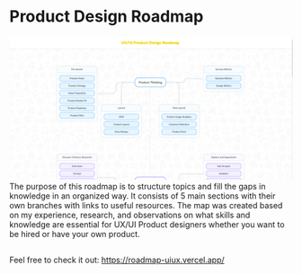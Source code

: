 # Product Design Roadmap
<img width="1200" alt="github-readme-cover" src="public/Screenshot 2024-08-26 213113.png">
The purpose of this roadmap is to structure topics and fill the gaps in knowledge in an organized way. It consists of 5 main sections with their own branches with links to useful resources. The map was created based on my experience, research, and observations on what skills and knowledge are essential for UX/UI Product designers whether you want to be hired or have your own product.

## 
Feel free to check it out: https://roadmap-uiux.vercel.app/
